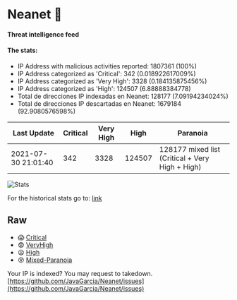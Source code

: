 # Neanet :hocho:
#### Threat intelligence feed
#### The stats:

- IP Address with malicious activities reported: 1807361 (100%)
- IP Address categorized as 'Critical':  342 (0.018922617009%)
- IP Address categorized as 'Very High':  3328 (0.184135875456%)
- IP Address categorized as 'High':  124507 (6.88888384778)
- Total de direcciones IP indexadas en Neanet:  128177 (7.09194234024%)
- Total de direcciones IP descartadas en Neanet:  1679184 (92.9080576598%)

| Last Update | Critical | Very High | High | Paranoia |
| --- | --- | --- | --- | --- |
| 2021-07-30 21:01:40 | 342 | 3328 | 124507 | 128177 mixed list (Critical + Very High + High)|

![Stats](https://docs.google.com/spreadsheets/d/e/2PACX-1vSnaNMIXVabIpDJjufMlzH7poXnshF3mgd8Is1g9ytUEzVsP5my4Trn8f-xkoLLQ38xpL3HtmUexLo6/pubchart?oid=501124687&format=image)

For the historical stats go to: [link](/stats.csv)
## Raw
- :scream: [Critical](https://raw.githubusercontent.com/JavaGarcia/Neanet/master/blacklists/neanet_critical.txt)
- :fearful: [VeryHigh](https://raw.githubusercontent.com/JavaGarcia/Neanet/master/blacklists/neanet_veryHigh.txtt)
- :frowning: [High](https://raw.githubusercontent.com/JavaGarcia/Neanet/master/blacklists/neanet_high.txt)
- :dizzy_face: [Mixed-Paranoia](https://raw.githubusercontent.com/JavaGarcia/Neanet/master/blacklists/neanet_all.txt)


Your IP is indexed? You may request to takedown. [https://github.com/JavaGarcia/Neanet/issues](https://github.com/JavaGarcia/Neanet/issues)





























































































































































































































































































































































































































































































































































































































































































































































































































































































































































































































































































































































































































































































































































































































































































































































































































































































































































































































































































































































































































































































































































































































































































































































































































































































































































































































































































































































































































































































































































































































































































































































































































































































































































































































































































































































































































































































































































































































































































































































































































































































































































































































































































































































































































































































































































































































































































































































































































































































































































































































































































































































































































































































































































































































































































































































































































































































































































































































































































































































































































































































































































































































































































































































































































































































































































































































































































































































































































































































































































































































































































































































































































































































































































































































































































































































































































































































































































































































































































































































































































































































